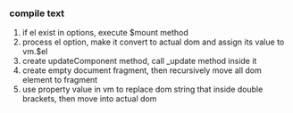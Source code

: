 ### compile text
1. if el exist in options, execute $mount method
2. process el option, make it convert to actual dom and assign its value to vm.$el
3. create updateComponent method, call _update method inside it
4. create empty document fragment, then recursively move all dom element to fragment
5. use property value in vm to replace dom string that inside double brackets, then move into actual dom

